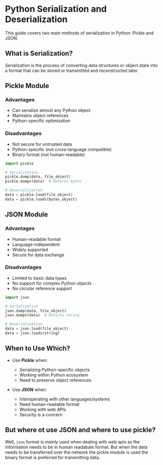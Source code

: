 # Python Serialization and Deserialization

This guide covers two main methods of serialization in Python: Pickle and JSON.

## What is Serialization?

Serialization is the process of converting data structures or object state into a format that can be stored or transmitted and reconstructed later.

## Pickle Module

### Advantages

- Can serialize almost any Python object
- Maintains object references
- Python-specific optimization

### Disadvantages

- Not secure for untrusted data
- Python-specific (not cross-language compatible)
- Binary format (not human-readable)

```python
import pickle

# Serialization
pickle.dump(data, file_object)
pickle.dumps(data)  # Returns bytes

# Deserialization
data = pickle.load(file_object)
data = pickle.loads(bytes_object)
```

## JSON Module

### Advantages

- Human-readable format
- Language-independent
- Widely supported
- Secure for data exchange

### Disadvantages

- Limited to basic data types
- No support for complex Python objects
- No circular reference support

```python
import json

# Serialization
json.dump(data, file_object)
json.dumps(data)  # Returns string

# Deserialization
data = json.load(file_object)
data = json.loads(string)
```

## When to Use Which?

- Use **Pickle** when:

  - Serializing Python-specific objects
  - Working within Python ecosystem
  - Need to preserve object references

- Use **JSON** when:
  - Interoperating with other languages/systems
  - Need human-readable format
  - Working with web APIs
  - Security is a concern

## But where ot use JSON and where to use pickle?

Well, `json` format is mainly used when dealing with web apis as the information needs to be in human readabale format. But when the data needs to be transferred over the network the pickle module is used the binary format is preferred for transmitting data.
